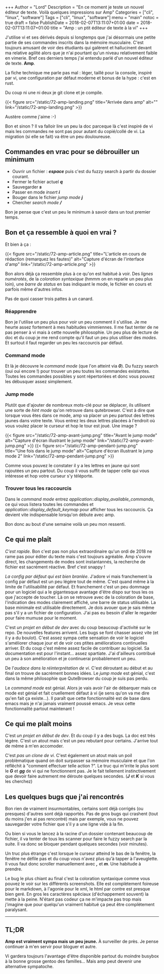 +++
Author = "Lord"
Description = "En ce moment je teste un nouvel éditeur de texte. Voilà quelques impressions sur Amp"
Categories = ["cli", "linux", "software"]
Tags = ["cli", "linux", "software"]
menu = "main"
notoc = true
draft = false
PublishDate = 2018-02-07T13:11:07+01:00
date = 2018-02-07T13:11:07+01:00
title = "Amp : un ptit éditeur de texte à la vi"
+++

J'utilise vi et ses dérivés depuis si longtemps que j'ai désormais une petite partie de ses commandes inscrits dans la mémoire musculaire.
C'est toujours amusant de voir des étudiants qui galèrent et hallucinent devant ma relative agilité alors que je n'ai pourtant qu'un niveau relativement faible en vimerie.
Bref ces derniers temps j'ai entendu parlé d'un nouvel éditeur de texte. **Amp**.

La fiche technique me parle pas mal : léger, taillé pour la console, inspiré par vi, une configuration par défaut moderne et bonus de la hype : c'est en rust.

Du coup ni une ni deux je git clone et je compile.

{{< figure src="/static/72-amp-landing.png" title="Arrivée dans amp" alt="" link="/static/72-amp-landing.png" >}}

Austère comme j'aime :-)

Bon et sinon ? Il va falloir lire un peu la doc parceque là c'est inspiré de vi mais les commandes ne sont pas pour autant du copié/collé de vi. La migration (si elle se fait) va être un peu douloureuse.

## Commandes en vrac pour se débrouiller un minimum

  - Ouvrir un fichier : ***espace*** puis c'est du fuzzy search à partir du dossier courant.
  - Fermer le fichier actuel ***q***
  - Sauvegarder ***s***
  - Passer en mode *insert* ***i***
  - Bouger dans le fichier *jump mode* ***j***
  - Chercher *search mode* ***/***

Bon je pense que c'est un peu le minimum à savoir dans un tout premier temps.

## Bon et ça ressemble à quoi en vrai ?

Et bien à ça :

{{< figure src="/static/72-amp-article.png" title="L'article en cours de rédaction (remarquez les fautes)" alt="Capture d'écran de l'interface d'amp" link="/static/72-amp-article.png" >}}

Bon alors déjà ça ressemble plus à ce qu'on est habitué à voir. Des *lignes numérotés*, de la *coloration syntaxique* (hmmm on en reparle un peu plus loin), une *barre de status* en bas indiquant le mode, le fichier en cours et parfois même d'autres infos.

Pas de quoi casser trois pattes à un canard.

### Réapprendre

Bon je l'utilise un peu plus pour voir un peu comment il s'utilise.
Je me heurte assez fortement à mes habitudes vimmiennes.
Il me faut tenter de ne pas penser à vi mais à cette nouvelle philosophie.
Un peu plus de lecture de doc et du coup je me rend compte qu'il faut un peu plus utiliser des *modes*.
Et surtout il faut regarder un peu les raccourcis par défaut.

### Command mode

Et là je découvre le *command mode* (que l'on atteint via ***0***).
Du fuzzy search (oui oui encore !) pour trouver un peu toutes les commandes existantes.
Toutes les commandes possibles y sont répertoriées et donc vous pouvez les débusquer assez simplement.

### Jump mode

Plutôt que d'ajouter de nombreux mots-clé pour se déplacer, ils utilisent une sorte de *hint mode* qu'on retrouve dans qutebrowser.
C'est à dire que lorsque vous êtes dans ce mode, amp va placer un peu partout des lettres jaunes dans votre texte.
Vous entrez les deux lettres placées à l'endroit où vous voulez placer le curseur et hop le tour est joué.
Une image ?

{{< figure src="/static/72-amp-avant-jump.png" title="Avant le jump mode" alt="Capture d'écran illustrant le jump mode" link="/static/72-amp-avant-jump.png" >}}
{{< figure src="/static/72-amp-pendant-jump.png" title="Une fois dans le jump mode" alt="Capture d'écran illustrant le jump mode 2" link="/static/72-amp-pendant-jump.png" >}}

Comme vous pouvez le constater il y a les lettres en jaune qui sont rajoutées un peu partout.
Du coup il vous suffit de tapper celle qui vous intéresse et hop votre curseur s'y téléporte.


### Trouver tous les raccourcis
Dans le *command mode* entrez *application::display_available_commands*, ce qui vous listera toutes les commandes et *application::display_default_keymap* pour afficher tous les raccourcis.
Ça devient vite indispensable lorsqu'on débute avec amp.

Bon donc au bout d'une semaine voilà un peu mon ressenti.

## Ce qui me plaît

*C'est rapide*.
Bon c'est pas non plus extraordinaire qu'un ordi de 2018 ne rame pas pour éditer du texte mais c'est toujours agréable.
Amp s'ouvre direct, les changements de modes sont instantannés, la recherche de fichier est sacrément réactive.
Bref c'est snappy !

*La config par défaut qui est bien branlée*.
J'adore *vi* mais franchement la config par défaut est un peu légère tout de même.
C'est quand même à la limite de l'utilisabilité par défaut.
Et franchement c'est un peu dommage pour un logiciel qui a le gigantesque avantage d'être dispo sur tous les os que j'accepte de toucher.
Là on se retrouve avec de la coloration de base, l'indication des modes clairement affiché, une barre de status utilisable.
La base minimale est utilisable directement.
Je dois avouer que je sais même pas s'il y a un fichier de configuration.
J'ai pas eu besoin d'aller le regarder pour faire mumuse pour le moment.


C'est *un projet en début de dev* avec du coup beaucoup d'activité sur le repo.
De nouvelles features arrivent.
Les bugs se font chasser assez vite (et il y a du boulot).
C'est assez sympa cette sensation de voir le logiciel s'améliorer chaque jour et de voir ces ptites améliorations continuelles arriver.
Et du coup c'est même assez facile de contribuer au logiciel. Sa documentation est pour l'instant… assez spartiate.
J'ai d'ailleurs contribué un peu à son amélioration et je continuerai probablement un peu.

De l'*audace dans la réinterprétation de vi*.
C'est déroutant au début et au final on trouve de sacrément bonnes idées.
Le *jump mode* est génial, c'est dans la même philosophie que QuteBrowser du coup je suis pas perdu.

Le *command mode* est génial.
Alors je vais avoir l'air de débarquer mais ce mode est génial et fait cruellement défaut à vi (je sens qu'on va me dire qu'en fait ça existe…).
Il paraît que cette fonctionnalité est de base dans emacs mais je n'ai jamais vraiment poussé emacs.
Je veux cette fonctionnalité partout maintenant !

## Ce qui me plaît moins

C'est *un projet en début de dev*.
Et du coup il y a des bugs.
La doc est très légère.
C'est un atout mais c'est un peu rebutant pour certains.
J'arrive tout de même à m'en accomoder.

C'est *pas un clone de vi*.
C'est également un atout mais un poil problèmatique quand on doit surpasser sa mémoire musculaire et que l'on réflêchit à "comment effectuer telle action ?".
Le truc qui m'irrite le plus sont le ***G*** et ***gg*** de vi qui ne fonctionnent pas. Je le fait tellement instinctivement que devoir faire autrement me déroute quelques secondes. (***J*** et ***K*** si vous les cherchez)

## Les quelques bugs que j'ai rencontrés
Bon rien de vraiment insurmontables, certains sont déjà corrigés (ou presques) d'autres sont déjà rapportés.
Pas de gros bugs qui crashent (tout du moins j'en ai pas rencontré) mais par exemple, vous ne pouvez sauvegarder votre fichier que s'il y a une ligne vide à la fin.

Ou bien si vous le lancez à la racine d'un dossier contenant beaucoup de fichier, il va tenter de tous les scanner pour faire le fuzzy search par la suite.
Il va donc se bloquer pendant quelques secondes (voir minutes).

Un truc plus étrange c'est lorsque le curseur atteind le bas de la fenêtre, la fenêtre ne défile pas et du coup vous n'avez plus qu'à tapper à l'aveuglette.
Il vous faut donc scroller manuellement avec ***,*** et ***m***.
Une habitude à prendre.

Le bug le plus chiant au final c'est la coloration syntaxique comme vous pouvez le voir sur les différents screenshots.
Elle est complètement foireuse pour le markdown, à l'agonie pour le xml, le html par contre est presque bien geré.
En gros les caractères spéciaux (d'échappement souvent) la mette à la peine.
N'étant pas codeur ça ne m'impacte pas trop mais j'imagine que pour quelqu'un vraiment habitué ça peut être complètement paralysant.

-----

## TL;DR

**Amp est vraiment sympa mais un peu jeune.**
À surveiller de près.
Je pense continuer à m'en servir pour bloguer et autre.

Vi gardera toujours l'avantage d'être disponible partout du moindre busybox à la bonne grosse gentoo des familles… Mais amp peut devenir une alternative sympatoche.

